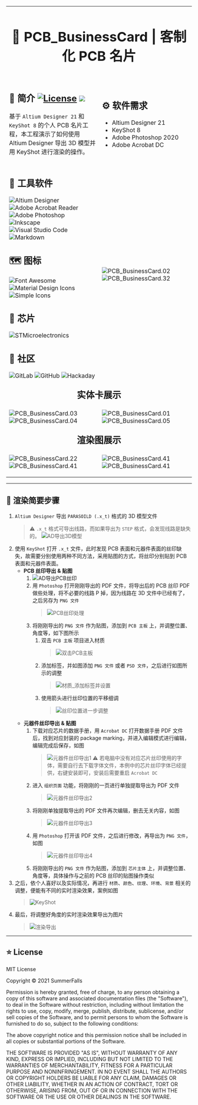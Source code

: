 <table>
<tr>
<td colspan="2" style = "text-align: center; font-size: 1.5em; font-weight: bold;">

## :kiwi_fruit: PCB_BusinessCard | 客制化 PCB 名片

</td>
</tr>
<tr>
<td style = "width: 50%;">

## :closed_book: 简介 <a href="https://github.com/SummerFalls/PCB_BusinessCard/blob/master/LICENSE"><img alt="License" src="https://img.shields.io/github/license/SummerFalls/PCB_BusinessCard.svg?style=flat"></a> <a title="Hits" target="_blank" href="https://github.com/SummerFalls/PCB_BusinessCard"><img src="https://hits.b3log.org/SummerFalls/PCB_BusinessCard.svg"></a>

基于 `Altium Designer 21` 和 `KeyShot 8` 的个人 PCB 名片工程，本工程演示了如何使用 Altium Designer 导出 3D 模型并用 KeyShot 进行渲染的操作。

</td>
<td style = "width: 50%;">

## :gear: 软件需求

- Altium Designer 21
- KeyShot 8
- Adobe Photoshop 2020
- Adobe Acrobat DC

</td>
</tr>
<tr>
<td style = "width: 50%;">

## :toolbox: 工具软件

![Altium Designer](https://img.shields.io/badge/-Altium%20Designer-A5915F?style=flat-square&logo=Altium-Designer&logoColor=white)
![Adobe Acrobat Reader](https://img.shields.io/badge/-Adobe%20Acrobat%20Reader-EC1C24?style=flat-square&logo=Adobe-Acrobat-Reader&logoColor=white)
![Adobe Photoshop](https://img.shields.io/badge/-Abode%20Photoshop-31A8FF?style=flat-square&logo=Adobe-Photoshop&logoColor=white)
![Inkscape](https://img.shields.io/badge/-Inkscape-000000?style=flat-square&logo=Inkscape&logoColor=white)
![Visual Studio Code](https://img.shields.io/badge/Visual%20Studio%20Code-444444?style=flat-square&logo=Visual-Studio-Code&logoColor=007ACC)
![Markdown](https://img.shields.io/badge/-Markdown-000000?style=flat-square&logo=Markdown&logoColor=white)

## :world_map: 图标

![Font Awesome](https://img.shields.io/badge/Font%20Awesome-444444?style=flat-square&logo=Font-Awesome&logoColor=339AF0)
![Material Design Icons](https://img.shields.io/badge/Material%20Design%20Icons-444444?style=flat-square&logo=Material-Design-Icons&logoColor=2196F3)
![Simple Icons](https://img.shields.io/badge/Simple%20Icons-111111?style=flat-square&logo=Simple-Icons&logoColor=0081CB)

## :icecream: 芯片

![STMicroelectronics](https://img.shields.io/badge/-STMicroelectronics-444444?style=flat-square&logo=STMicroelectronics&logoColor=03234B)

## :speech_balloon: 社区

![GitLab](https://img.shields.io/badge/-GitLab-444444?style=flat-square&logo=Gitlab)
![GitHub](https://img.shields.io/badge/-GitHub-181717?style=flat-square&logo=GitHub&logoColor=white)
![Hackaday](https://img.shields.io/badge/-Hackaday-1A1A1A?style=flat-square&logo=Hackaday&logoColor=white)

</td>
<td style = "width: 50%;">

![PCB_BusinessCard.02][PCB_BusinessCard.02]
![PCB_BusinessCard.32][PCB_BusinessCard.32]

</td>
</tr>
<tr>
<td colspan="2" style = "text-align: center; font-size: 1.5em; font-weight: bold;">
实体卡展示
</td>
</tr>
<tr>
<td style = "width: 50%;">

![PCB_BusinessCard.03][PCB_BusinessCard.03]
![PCB_BusinessCard.04][PCB_BusinessCard.04]

</td>
<td style = "width: 50%;">

![PCB_BusinessCard.01][PCB_BusinessCard.01]
![PCB_BusinessCard.05][PCB_BusinessCard.05]

</td>
</tr>
<tr>
<td colspan="2" style = "text-align: center; font-size: 1.5em; font-weight: bold;">
渲染图展示
</td>
</tr>
<tr>
<td style = "width: 50%;">

![PCB_BusinessCard.22][PCB_BusinessCard.22]
![PCB_BusinessCard.41][PCB_BusinessCard.41]

</td>
<td style = "width: 50%;">

![PCB_BusinessCard.41][PCB_BusinessCard.28]
![PCB_BusinessCard.41][PCB_BusinessCard.42]

</td>
</tr>
</table>

---

## :speech_balloon: 渲染简要步骤

1. `Altium Designer` 导出 `PARASOILD (.x_t)` 格式的 3D 模型文件
   > :warning: `.x_t` 格式可导出线路，而如果导出为 `STEP` 格式，会发现线路是缺失的。
   > ![AD导出3D模型][AD导出3D模型]
2. 使用 `KeyShot` 打开 `.x_t` 文件，此时发现 PCB 表面和元器件表面的丝印缺失，故需要分别使用两种不同方法，采用贴图的方式，将丝印分别贴到 PCB 表面和元器件表面。
   - **PCB 丝印导出 & 贴图**
     1. ![AD导出PCB丝印][AD导出PCB丝印]
     2. 用 `Photoshop` 打开刚刚导出的 PDF 文件，将导出后的 PCB 丝印 PDF 做些处理，将不必要的线路 P 掉，因为线路在 3D 文件中已经有了，之后另存为 `PNG 文件`
        > ![PCB丝印处理][PCB丝印处理]
     3. 将刚刚导出的 `PNG 文件` 作为贴图，添加到 `PCB 主板` 上，并调整位置、角度等，如下图所示
        1. 双击 `PCB 主板` 项目进入材质
           > ![双击PCB主板][双击PCB主板]
        2. 添加标签，并如图添加 `PNG 文件` 或者 `PSD 文件`，之后进行如图所示的调整
           > ![材质_添加标签并设置][材质_添加标签并设置]
        3. 使用箭头进行丝印位置的平移细调
           > ![丝印位置进一步调整][丝印位置进一步调整]
   - **元器件丝印导出 & 贴图**
     1. 下载对应芯片的数据手册，用 `Acrobat DC` 打开数据手册 PDF 文件后，找到对应封装的 package marking，并进入编辑模式进行编辑，编辑完成后保存，如图
        > ![元器件丝印导出1][元器件丝印导出1]
        > :warning: 若电脑中没有对应芯片丝印使用的字体，需要自行去下载字体文件，本例中的芯片丝印字体已经提供，右键安装即可，安装后需要重启 `Acrobat DC`
     2. 进入 `组织页面` 功能，将刚刚的一页进行单独提取导出为 PDF 文件
        > ![元器件丝印导出2][元器件丝印导出2]
     3. 将刚刚单独提取导出的 PDF 文件再次编辑，删去无关内容，如图
        > ![元器件丝印导出3][元器件丝印导出3]
     4. 用 `Photoshop` 打开该 PDF 文件，之后进行修改，再导出为 `PNG 文件`，如图
        > ![元器件丝印导出4][元器件丝印导出4]
     5. 将刚刚导出的 `PNG 文件` 作为贴图，添加到 `芯片主体` 上，并调整位置、角度等，具体操作与之前的 PCB 丝印的贴图操作类似
3. 之后，依个人喜好以及实际情况，再进行 `材质`、`颜色`、`纹理`、`环境`、`背景` 相关的调整，便能有不同的实时渲染效果，案例如图
   > ![KeyShot][KeyShot]
4. 最后，将调整好角度的实时渲染效果导出为图片
   > ![渲染导出][渲染导出]

---

## :star: License

MIT License

Copyright © 2021 SummerFalls

Permission is hereby granted, free of charge, to any person obtaining a copy
of this software and associated documentation files (the "Software"), to deal
in the Software without restriction, including without limitation the rights
to use, copy, modify, merge, publish, distribute, sublicense, and/or sell
copies of the Software, and to permit persons to whom the Software is
furnished to do so, subject to the following conditions:

The above copyright notice and this permission notice shall be included in all
copies or substantial portions of the Software.

THE SOFTWARE IS PROVIDED "AS IS", WITHOUT WARRANTY OF ANY KIND, EXPRESS OR
IMPLIED, INCLUDING BUT NOT LIMITED TO THE WARRANTIES OF MERCHANTABILITY,
FITNESS FOR A PARTICULAR PURPOSE AND NONINFRINGEMENT. IN NO EVENT SHALL THE
AUTHORS OR COPYRIGHT HOLDERS BE LIABLE FOR ANY CLAIM, DAMAGES OR OTHER
LIABILITY, WHETHER IN AN ACTION OF CONTRACT, TORT OR OTHERWISE, ARISING FROM,
OUT OF OR IN CONNECTION WITH THE SOFTWARE OR THE USE OR OTHER DEALINGS IN THE
SOFTWARE.

[KeyShot]: ./2.Pics/KeyShot.png
[AD导出3D模型]: ./2.Pics/AD导出3D模型.png
[AD导出PCB丝印]: ./2.Pics/AD导出PCB丝印.png
[PCB丝印处理]: ./2.Pics/PCB丝印处理.png
[双击PCB主板]: ./2.Pics/双击PCB主板.png
[材质_添加标签并设置]: ./2.Pics/材质_添加标签并设置.png
[丝印位置进一步调整]: ./2.Pics/丝印位置进一步调整.png
[元器件丝印导出1]: ./2.Pics/元器件丝印导出1.png
[元器件丝印导出2]: ./2.Pics/元器件丝印导出2.png
[元器件丝印导出3]: ./2.Pics/元器件丝印导出3.png
[元器件丝印导出4]: ./2.Pics/元器件丝印导出4.png
[渲染导出]: ./2.Pics/渲染导出.png
[PCB_BusinessCard.32]: ./2.Pics/PCB_BusinessCard.32.png
[PCB_BusinessCard.22]: ./2.Pics/PCB_BusinessCard.22.png
[PCB_BusinessCard.28]: ./2.Pics/PCB_BusinessCard.28.png
[PCB_BusinessCard.41]: ./2.Pics/PCB_BusinessCard.41.png
[PCB_BusinessCard.42]: ./2.Pics/PCB_BusinessCard.42.png
[PCB_BusinessCard.01]: ./2.Pics/PCB_BusinessCard.01.jpg
[PCB_BusinessCard.02]: ./2.Pics/PCB_BusinessCard.02.jpg
[PCB_BusinessCard.03]: ./2.Pics/PCB_BusinessCard.03.jpg
[PCB_BusinessCard.04]: ./2.Pics/PCB_BusinessCard.04.jpg
[PCB_BusinessCard.05]: ./2.Pics/PCB_BusinessCard.05.jpg
